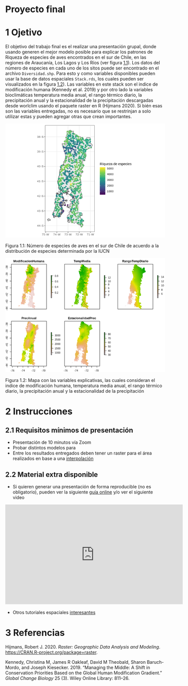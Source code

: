 Proyecto final
================

# 1 Ojetivo

El objetivo del trabajo final es el realizar una presentación grupal,
donde usando generen el mejor modelo posible para explicar los patrones
de Riqueza de especies de aves encontrados en el sur de Chile, en las
regiones de Araucanía, Los Lagos y Los Ríos (ver figura
<a href="#fig:Diversidad">1.1</a>). Los datos del número de especies en
cada uno de los sitos puede ser encontrado en el archivo
`Diversidad.shp`. Para esto y como variables disponibles pueden usar la
base de datos espaciales `Stack.rds`, los cuales pueden ser visualizados
en la figura <a href="#fig:Variables">1.2</a>). Las variables en este
stack son el indice de modificación humana (Kennedy et al. 2019) y por
otro lado la variables bioclimáticas temperatura media anual, el rango
térmico diario, la precipitación anual y la estacionalidad de la
precipitación descargadas desde worlclim usando el paquete raster en R
(Hijmans 2020). Si bién esas son las variables entregadas, no es
necesario que se restrinjan a solo utilizar estas y pueden agregar otras
que crean
importantes.

<div class="figure">

<img src="README_files/figure-gfm/Diversidad-1.png" alt="Número de especies de aves en el sur de Chile de acuerdo a la distribución de especies determinada por la IUCN"  />

<p class="caption">

Figura 1.1: Número de especies de aves en el sur de Chile de acuerdo a
la distribución de especies determinada por la
IUCN

</p>

</div>

<div class="figure">

<img src="README_files/figure-gfm/Variables-1.png" alt="Mapa con las variables explicativas, las cuales consideran el indice de modificación humana, temperatura media anual, el rango térmico diario, la precipitación anual y la estacionalidad de la precipitación"  />

<p class="caption">

Figura 1.2: Mapa con las variables explicativas, las cuales consideran
el indice de modificación humana, temperatura media anual, el rango
térmico diario, la precipitación anual y la estacionalidad de la
precipitación

</p>

</div>

# 2 Instrucciones

## 2.1 Requisitos mínimos de presentación

  - Presentación de 10 minutos vía Zoom
  - Probar distintos modelos para
  - Entre los resultados entregados deben tener un raster para el área
    realizados en base a una
    [interpolación](https://youtu.be/AjWvI9P6jos)

## 2.2 Material extra disponible

  - Si quieren generar una presentación de forma reproducible (no es
    obligatorio), pueden ver la siguiente [guía
    online](https://bookdown.org/yihui/rmarkdown/presentations.html) y/o
    ver el siguiente
video

<iframe width="560" height="315" src="https://www.youtube.com/embed/2fg_X0d6SRA" frameborder="0" allow="accelerometer; autoplay; clipboard-write; encrypted-media; gyroscope; picture-in-picture" allowfullscreen>

</iframe>

  - Otros tutoriales espaciales
    [interesantes](https://youtu.be/dQw4w9WgXcQ)

# 3 Referencias

<div id="refs" class="references">

<div id="ref-Hijman2020">

Hijmans, Robert J. 2020. *Raster: Geographic Data Analysis and
Modeling*. <https://CRAN.R-project.org/package=raster>.

</div>

<div id="ref-kennedy2019managing">

Kennedy, Christina M, James R Oakleaf, David M Theobald, Sharon
Baruch-Mordo, and Joseph Kiesecker. 2019. “Managing the Middle: A Shift
in Conservation Priorities Based on the Global Human Modification
Gradient.” *Global Change Biology* 25 (3). Wiley Online Library: 811–26.

</div>

</div>
